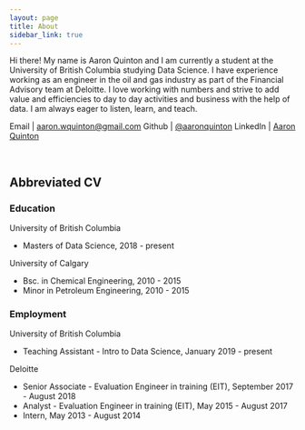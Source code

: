 ```yaml
---
layout: page
title: About
sidebar_link: true
---
```


Hi there! My name is Aaron Quinton and I am currently a student at the University of British Columbia studying Data Science. I have experience working as an engineer in the oil and gas industry as part of the Financial Advisory team at Deloitte. I love working with numbers and strive to add value and efficiencies to day to day activities and business with the help of data. I am always eager to listen, learn, and teach.  

Email | aaron.wquinton@gmail.com
Github | [@aaronquinton](https://github.com/aaronquinton)
LinkedIn | [Aaron Quinton](https://www.linkedin.com/in/aaron-quinton-0b4819137/)

<br />  


## Abbreviated CV

### Education

University of British Columbia  
- Masters of Data Science,  2018 - present

University of Calgary  
- Bsc. in Chemical Engineering, 2010 - 2015
- Minor in Petroleum Engineering, 2010 - 2015

### Employment

University of British Columbia
- Teaching Assistant - Intro to Data Science, January 2019 - present

Deloitte
- Senior Associate - Evaluation Engineer in training (EIT), September 2017 - August 2018
- Analyst - Evaluation Engineer in training (EIT), May 2015 - August 2017
- Intern, May 2013 - August 2014

